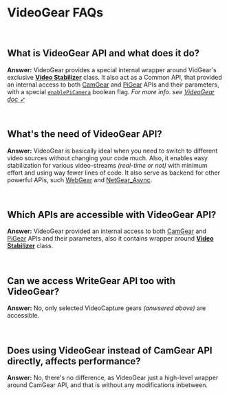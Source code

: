 <!--
===============================================
vidgear library source-code is deployed under the Apache 2.0 License:

Copyright (c) 2019-2020 Abhishek Thakur(@abhiTronix) <abhi.una12@gmail.com>

Licensed under the Apache License, Version 2.0 (the "License");
you may not use this file except in compliance with the License.
You may obtain a copy of the License at

   http://www.apache.org/licenses/LICENSE-2.0

Unless required by applicable law or agreed to in writing, software
distributed under the License is distributed on an "AS IS" BASIS,
WITHOUT WARRANTIES OR CONDITIONS OF ANY KIND, either express or implied.
See the License for the specific language governing permissions and
limitations under the License.
===============================================
-->

# VideoGear FAQs

&nbsp;

## What is VideoGear API and what does it do?

**Answer:** VideoGear provides a special internal wrapper around VidGear's exclusive [**Video Stabilizer**](/gears/stabilizer/overview/) class. It also act as a Common API, that provided an internal access to both [CamGear](/gears/camgear/overview/) and [PiGear](/gears/pigear/overview/) APIs and their parameters, with a special [`enablePiCamera`](/gears/videogear/params/#enablepicamera) boolean flag. _For more info. see [VideoGear doc ➶](/gears/videogear/overview/)_

&nbsp;

## What's the need of VideoGear API?

**Answer:** VideoGear is basically ideal when you need to switch to different video sources without changing your code much. Also, it enables easy stabilization for various video-streams _(real-time or not)_  with minimum effort and using way fewer lines of code. It also serve as backend for other powerful APIs, such [WebGear](/gears/webgear/overview/) and [NetGear_Async](/gears/netgear_async/overview/).

&nbsp;

## Which APIs are accessible with VideoGear API?

**Answer:** VideoGear provided an internal access to both [CamGear](/gears/camgear/overview/) and [PiGear](/gears/pigear/overview/) APIs and their parameters, also it contains wrapper around [**Video Stabilizer**](/gears/stabilizer/overview/) class.

&nbsp;

## Can we access WriteGear API too with VideoGear?

**Answer:** No, only selected VideoCapture gears _(anwsered above)_ are accessible.

&nbsp;

## Does using VideoGear instead of CamGear API directly, affects performance?

**Answer:** No, there's no difference, as VideoGear just a high-level wrapper around CamGear API, and that is without any modifications inbetween.

&nbsp;